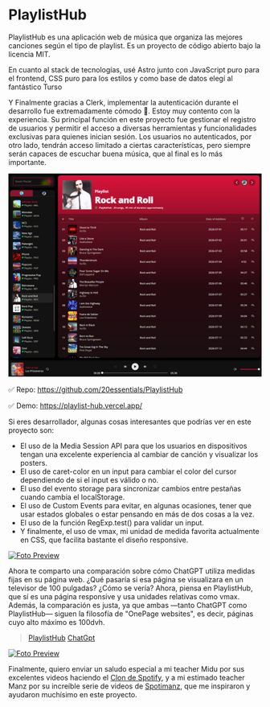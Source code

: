 # PlaylistHub

PlaylistHub es una aplicación web de música que organiza las mejores canciones según el tipo de playlist. Es un proyecto de código abierto bajo la licencia MIT.

En cuanto al stack de tecnologías, usé Astro junto con JavaScript puro para el frontend, CSS puro para los estilos y como base de datos elegí al fantástico Turso 

Y Finalmente gracias a Clerk, implementar la autenticación durante el desarrollo fue extremadamente cómodo 👻. Estoy muy contento con la experiencia. Su principal función en este proyecto fue gestionar el registro de usuarios y permitir el acceso a diversas herramientas y funcionalidades exclusivas para quienes inician sesión. Los usuarios no autenticados, por otro lado, tendrán acceso limitado a ciertas características, pero siempre serán capaces de escuchar buena música, que al final es lo más importante.

[![Foto Preview](preview/PlaylistHub.png)](https://playlist-hub.vercel.app/)

✅ Repo: https://github.com/20essentials/PlaylistHub

✅ Demo: https://playlist-hub.vercel.app/

Si eres desarrollador, algunas cosas interesantes que podrías ver en este proyecto son:
- El uso de la Media Session API para que los usuarios en dispositivos tengan una excelente experiencia al cambiar de canción y visualizar los posters.
- El uso de caret-color en un input para cambiar el color del cursor dependiendo de si el input es válido o no.
- El uso del evento storage para sincronizar cambios entre pestañas cuando cambia el localStorage.
- El uso de Custom Events para evitar, en algunas ocasiones, tener que usar estados globales o estar pensando en más de dos cosas a la vez.
- El uso de la función RegExp.test() para validar un input.
- Y finalmente, el uso de vmax, mi unidad de medida favorita actualmente en CSS, que facilita bastante el diseño responsive.

[![Foto Preview](https://20essentials.github.io/project-000-949/assets/cover2.png)](https://playlist-hub.vercel.app/)

Ahora te comparto una comparación sobre cómo ChatGPT utiliza medidas fijas en su página web. ¿Qué pasaría si esa página se visualizara en un televisor de 100 pulgadas? ¿Cómo se vería?
Ahora, piensa en PlaylistHub, que sí es una página responsive y usa unidades relativas como vmax.
Además, la comparación es justa, ya que ambas —tanto ChatGPT como PlaylistHub— siguen la filosofía de "OnePage websites", es decir, páginas cuyo alto máximo es 100dvh.

> [PlaylistHub](https://20essentials.github.io/project-000-949/assets/vid1.mp4)
> [ChatGpt](https://20essentials.github.io/project-000-949/assets/vid2.mp4)

[![Foto Preview](https://20essentials.github.io/project-000-949/assets/cover1.png)](https://playlist-hub.vercel.app/)


Finalmente, quiero enviar un saludo especial a mi teacher Midu por sus excelentes videos haciendo el [Clon de Spotify](https://youtu.be/WRc8lz-bp78?si=rF-Q9Psa7Mg-1Q4Z), y a mi estimado teacher Manz por su increíble serie de videos de [Spotimanz](https://youtu.be/LWTMtj1Z3Zk?si=uVTUPoX317d05777), que me inspiraron y ayudaron muchísimo en este proyecto.

